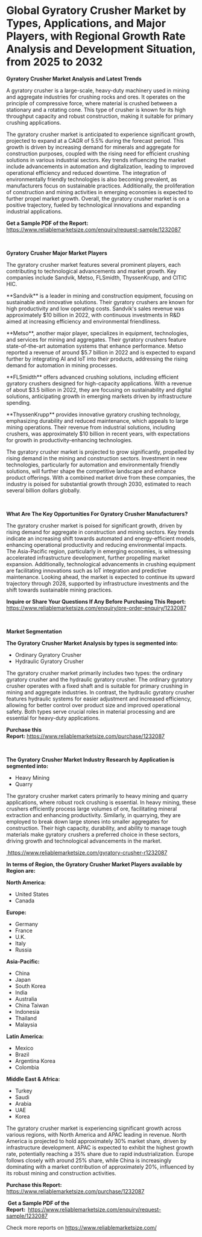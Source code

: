 <p><h1>Global Gyratory Crusher Market by Types, Applications, and Major Players, with Regional Growth Rate Analysis and Development Situation, from 2025 to 2032</h1></p><p><strong>Gyratory Crusher Market Analysis and Latest Trends</strong></p>
<p><p>A gyratory crusher is a large-scale, heavy-duty machinery used in mining and aggregate industries for crushing rocks and ores. It operates on the principle of compressive force, where material is crushed between a stationary and a rotating cone. This type of crusher is known for its high throughput capacity and robust construction, making it suitable for primary crushing applications.</p><p>The gyratory crusher market is anticipated to experience significant growth, projected to expand at a CAGR of 5.5% during the forecast period. This growth is driven by increasing demand for minerals and aggregate for construction purposes, coupled with the rising need for efficient crushing solutions in various industrial sectors. Key trends influencing the market include advancements in automation and digitalization, leading to improved operational efficiency and reduced downtime. The integration of environmentally friendly technologies is also becoming prevalent, as manufacturers focus on sustainable practices. Additionally, the proliferation of construction and mining activities in emerging economies is expected to further propel market growth. Overall, the gyratory crusher market is on a positive trajectory, fueled by technological innovations and expanding industrial applications.</p></p>
<p><strong>Get a Sample PDF of the Report:&nbsp;</strong> <a href="https://www.reliablemarketsize.com/enquiry/request-sample/1232087?utm_campaign=2278&utm_medium=2&utm_source=Github&utm_content=ia&utm_term=18022025&utm_id=gyratory-crusher">https://www.reliablemarketsize.com/enquiry/request-sample/1232087</a></p>
<p>&nbsp;</p>
<p><strong>Gyratory Crusher Major Market Players</strong></p>
<p><p>The gyratory crusher market features several prominent players, each contributing to technological advancements and market growth. Key companies include Sandvik, Metso, FLSmidth, ThyssenKrupp, and CITIC HIC. </p><p>**Sandvik** is a leader in mining and construction equipment, focusing on sustainable and innovative solutions. Their gyratory crushers are known for high productivity and low operating costs. Sandvik's sales revenue was approximately $10 billion in 2022, with continuous investments in R&D aimed at increasing efficiency and environmental friendliness.</p><p>**Metso**, another major player, specializes in equipment, technologies, and services for mining and aggregates. Their gyratory crushers feature state-of-the-art automation systems that enhance performance. Metso reported a revenue of around $5.7 billion in 2022 and is expected to expand further by integrating AI and IoT into their products, addressing the rising demand for automation in mining processes.</p><p>**FLSmidth** offers advanced crushing solutions, including efficient gyratory crushers designed for high-capacity applications. With a revenue of about $3.5 billion in 2022, they are focusing on sustainability and digital solutions, anticipating growth in emerging markets driven by infrastructure spending.</p><p>**ThyssenKrupp** provides innovative gyratory crushing technology, emphasizing durability and reduced maintenance, which appeals to large mining operations. Their revenue from industrial solutions, including crushers, was approximately $10 billion in recent years, with expectations for growth in productivity-enhancing technologies.</p><p>The gyratory crusher market is projected to grow significantly, propelled by rising demand in the mining and construction sectors. Investment in new technologies, particularly for automation and environmentally friendly solutions, will further shape the competitive landscape and enhance product offerings. With a combined market drive from these companies, the industry is poised for substantial growth through 2030, estimated to reach several billion dollars globally.</p></p>
<p>&nbsp;</p>
<p><strong>What Are The Key Opportunities For Gyratory Crusher Manufacturers?</strong></p>
<p><p>The gyratory crusher market is poised for significant growth, driven by rising demand for aggregate in construction and mining sectors. Key trends indicate an increasing shift towards automated and energy-efficient models, enhancing operational productivity and reducing environmental impacts. The Asia-Pacific region, particularly in emerging economies, is witnessing accelerated infrastructure development, further propelling market expansion. Additionally, technological advancements in crushing equipment are facilitating innovations such as IoT integration and predictive maintenance. Looking ahead, the market is expected to continue its upward trajectory through 2028, supported by infrastructure investments and the shift towards sustainable mining practices.</p></p>
<p><strong>Inquire or Share Your Questions If Any Before Purchasing This Report:</strong> <a href="https://www.reliablemarketsize.com/enquiry/pre-order-enquiry/1232087?utm_campaign=2278&utm_medium=2&utm_source=Github&utm_content=ia&utm_term=18022025&utm_id=gyratory-crusher">https://www.reliablemarketsize.com/enquiry/pre-order-enquiry/1232087</a></p>
<p>&nbsp;</p>
<p><strong>Market Segmentation</strong></p>
<p><strong>The Gyratory Crusher Market Analysis by types is segmented into:</strong></p>
<p><ul><li>Ordinary Gyratory Crusher</li><li>Hydraulic Gyratory Crusher</li></ul></p>
<p><p>The gyratory crusher market primarily includes two types: the ordinary gyratory crusher and the hydraulic gyratory crusher. The ordinary gyratory crusher operates with a fixed shaft and is suitable for primary crushing in mining and aggregate industries. In contrast, the hydraulic gyratory crusher features hydraulic systems for easier adjustment and increased efficiency, allowing for better control over product size and improved operational safety. Both types serve crucial roles in material processing and are essential for heavy-duty applications.</p></p>
<p><strong>Purchase this Report:&nbsp;</strong><a href="https://www.reliablemarketsize.com/purchase/1232087?utm_campaign=2278&utm_medium=2&utm_source=Github&utm_content=ia&utm_term=18022025&utm_id=gyratory-crusher">https://www.reliablemarketsize.com/purchase/1232087</a></p>
<p>&nbsp;</p>
<p><strong>The Gyratory Crusher Market Industry Research by Application is segmented into:</strong></p>
<p><ul><li>Heavy Mining</li><li>Quarry</li></ul></p>
<p><p>The gyratory crusher market caters primarily to heavy mining and quarry applications, where robust rock crushing is essential. In heavy mining, these crushers efficiently process large volumes of ore, facilitating mineral extraction and enhancing productivity. Similarly, in quarrying, they are employed to break down large stones into smaller aggregates for construction. Their high capacity, durability, and ability to manage tough materials make gyratory crushers a preferred choice in these sectors, driving growth and technological advancements in the market.</p></p>
<p><a href="https://www.reliablemarketsize.com/gyratory-crusher-r1232087?utm_campaign=2278&utm_medium=2&utm_source=Github&utm_content=ia&utm_term=18022025&utm_id=gyratory-crusher">&nbsp;https://www.reliablemarketsize.com/gyratory-crusher-r1232087</a></p>
<p><strong>In terms of Region, the Gyratory Crusher Market Players available by Region are:</strong></p>
<p>
    <p> <strong> North America: </strong>
        <ul>
            <li>United States</li>
            <li>Canada</li>
        </ul>
        </p> 
    <p> <strong> Europe: </strong>
        <ul>
            <li>Germany</li>
            <li>France</li>
            <li>U.K.</li>
            <li>Italy</li>
            <li>Russia</li>
        </ul>
        </p> 
    <p> <strong> Asia-Pacific: </strong>
        <ul>
            <li>China</li>
            <li>Japan</li>
            <li>South Korea</li>
            <li>India</li>
            <li>Australia</li>
            <li>China Taiwan</li>
            <li>Indonesia</li>
            <li>Thailand</li>
            <li>Malaysia</li>
        </ul>
        </p> 
    <p> <strong> Latin America: </strong>
        <ul>
            <li>Mexico</li>
            <li>Brazil</li>
            <li>Argentina Korea</li>
            <li>Colombia</li>
        </ul>
        </p> 
    <p> <strong> Middle East & Africa: </strong>
        <ul>
            <li>Turkey</li>
            <li>Saudi</li>
            <li>Arabia</li>
            <li>UAE</li>
            <li>Korea</li>
        </ul>
    </p>
    </p>
<p><p>The gyratory crusher market is experiencing significant growth across various regions, with North America and APAC leading in revenue. North America is projected to hold approximately 30% market share, driven by infrastructure development. APAC is expected to exhibit the highest growth rate, potentially reaching a 35% share due to rapid industrialization. Europe follows closely with around 25% share, while China is increasingly dominating with a market contribution of approximately 20%, influenced by its robust mining and construction activities.</p></p>
<p><strong>Purchase this Report: </strong><a href="https://www.reliablemarketsize.com/purchase/1232087?utm_campaign=2278&utm_medium=2&utm_source=Github&utm_content=ia&utm_term=18022025&utm_id=gyratory-crusher">https://www.reliablemarketsize.com/purchase/1232087</a></p>
<p>&nbsp;<strong>Get a Sample PDF of the Report:&nbsp;&nbsp;</strong><a href="https://www.reliablemarketsize.com/enquiry/request-sample/1232087?utm_campaign=2278&utm_medium=2&utm_source=Github&utm_content=ia&utm_term=18022025&utm_id=gyratory-crusher">https://www.reliablemarketsize.com/enquiry/request-sample/1232087</a></p>
<p><strong></strong></p>
<p>Check more reports on <a href="https://www.reliablemarketsize.com/?utm_campaign=2278&utm_medium=2&utm_source=Github&utm_content=ia&utm_term=18022025&utm_id=gyratory-crusher">https://www.reliablemarketsize.com/</a></p>